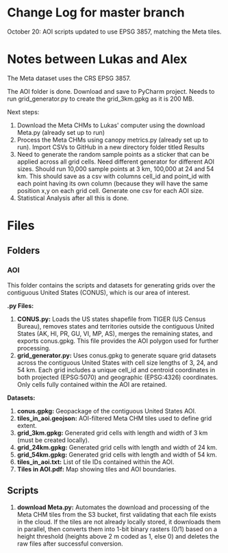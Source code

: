 # Change Log for master branch

October 20: AOI scripts updated to use EPSG 3857, matching the Meta tiles.

# Notes between Lukas and Alex
The Meta dataset uses the CRS EPSG 3857.

The AOI folder is done. Download and save to PyCharm project. Needs to run grid_generator.py to create the grid_3km.gpkg as it is 200 MB.

Next steps:
1. Download the Meta CHMs to Lukas' computer using the download Meta.py (already set up to run)
2. Process the Meta CHMs using canopy metrics.py (already set up to run). Import CSVs to GitHub in a new directory folder titled Results
3. Need to generate the random sample points as a sticker that can be applied across all grid cells. Need different generator for different AOI sizes. Should run 10,000 sample points at 3 km, 100,000 at 24 and 54 km. This should save as a csv with columns cell_id and point_id with each point having its own column (because they will have the same position x,y on each grid cell. Generate one csv for each AOI size.
4. Statistical Analysis after all this is done.


# Files
## Folders
### AOI
This folder contains the scripts and datasets for generating grids over the contiguous United States (CONUS), which is our area of interest.

**.py Files:**
1. **CONUS.py:** Loads the US states shapefile from TIGER (US Census Bureau), removes states and territories outside the contiguous United States (AK, HI, PR, GU, VI, MP, AS), merges the remaining states, and exports conus.gpkg. This file provides the AOI polygon used for further processing.
2. **grid_generator.py:** Uses conus.gpkg to generate square grid datasets across the contiguous United States with cell size lengths of 3, 24, and 54 km. Each grid includes a unique cell_id and centroid coordinates in both projected (EPSG:5070) and geographic (EPSG:4326) coordinates. Only cells fully contained within the AOI are retained.

**Datasets:**
1. **conus.gpkg:** Geopackage of the contiguous United States AOI.
2. **tiles_in_aoi.geojson:** AOI-filtered Meta CHM tiles used to define grid extent.
3. **grid_3km.gpkg:** Generated grid cells with length and width of 3 km (must be created locally).
4. **grid_24km.gpkg:** Generated grid cells with length and width of 24 km.
5. **grid_54km.gpkg:** Generated grid cells with length and width of 54 km.
6. **tiles_in_aoi.txt:** List of tile IDs contained within the AOI.
7. **Tiles in AOI.pdf:** Map showing tiles and AOI boundaries.

## Scripts
1. **download Meta.py:** Automates the download and processing of the Meta CHM tiles from the S3 bucket, first validating that each file exists in the cloud. If the tiles are not already locally stored, it downloads them in parallel, then converts them into 1-bit binary rasters (0/1) based on a height threshold (heights above 2 m coded as 1, else 0) and deletes the raw files after successful conversion.

